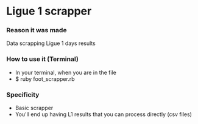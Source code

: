 # Ligue 1 scrapper

### Reason it was made

Data scrapping Ligue 1 days results

### How to use it (Terminal)

- In your terminal, when you are in the file
- $ ruby foot_scrapper.rb

### Specificity
- Basic scrapper
- You'll end up having L1 results that you can process directly (csv files) 

